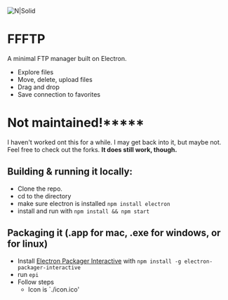 ![N|Solid](https://raw.githubusercontent.com/mitchas/ffftp/master/app/visuals/icon200.png)
# **FFFTP**
A minimal FTP manager built on Electron.
  - Explore files
  - Move, delete, upload files
  - Drag and drop
  - Save connection to favorites

# Not maintained!*****

I haven't worked ont this for a while. I may get back into it, but maybe not. Feel free to check out the forks. **It does still work, though.**

## Building & running it locally:
- Clone the repo.
- cd to the directory
- make sure electron is installed `npm install electron`
- install and run with `npm install && npm start`

## Packaging it (.app for mac, .exe for windows, or for linux)
- Install [Electron Packager Interactive](https://github.com/Urucas/electron-packager-interactive) with `npm install -g electron-packager-interactive`
- run `epi`
- Follow steps
  - Icon is `./icon.ico'
